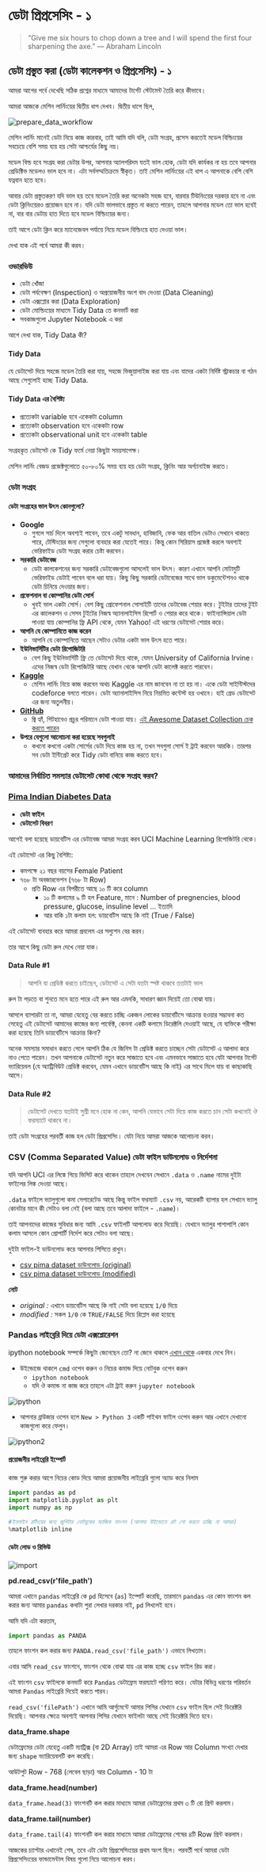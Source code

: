 # ডেটা প্রিপ্রসেসিং - ১

> “Give me six hours to chop down a tree and I will spend the first four sharpening the axe.” ― Abraham Lincoln

## ডেটা প্রস্তুত করা \(ডেটা কালেকশন ও প্রিপ্রসেসিং\) - ১

আমরা আগের পর্বে দেখেছি সঠিক প্রশ্নের মাধ্যমে আমাদের টার্গেট স্টেটমেন্ট তৈরি করে কীভাবে।

আমরা আজকে মেশিন লার্নিংয়ের দ্বিতীয় ধাপ দেখব। দ্বিতীয় ধাপে ছিল,

![prepare\_data\_workflow](http://i.imgur.com/qTjV2Wi.jpg)

মেশিন লার্নিং মানেই ডেটা নিয়ে কাজ কারবার, তাই আমি যদি বলি, ডেটা সংগ্রহ, প্রসেস করতেই মডেল বিল্ডিংয়ের সবচেয়ে বেশি সময় ব্যয় হয় সেটা আশ্চর্যের কিছু নয়।

মডেল বিল্ড হবে সংগ্রহ করা ডেটার উপর, আপনার অ্যালগরিদম যতই ভাল হোক, ডেটা যদি কার্যকর না হয় তবে আপনার প্রেডিক্টিভ মডেলও ভাল হবে না। এটা সর্বসম্মতিক্রমে স্বীকৃত। তাই মেশিন লার্নিংয়ের এই ধাপ এ আপনাকে বেশি বেশি যত্নবান হতে হবে।

আবার ডেটা প্রস্তুতকরণ যদি ভাল হয় তবে মডেল তৈরি করা অনেকটা সহজ হবে, বারবার টিউনিংয়ের দরকার হবে না এবং ডেটা ক্লিনিংয়েরও প্রয়োজন হবে না। যদি ডেটা ভালভাবে প্রস্তুত না করতে পারেন, তাহলে আপনার মডেল তো ভাল হবেই না, বার বার ডেটায় হাত দিতে হবে মডেল বিল্ডিংয়ের জন্য।

তাই আগে ডেটা ক্লিন করে ম্যানেজেবল পর্যায়ে নিয়ে মডেল বিল্ডিংয়ে হাত দেওয়া ভাল।

দেখা যাক এই পর্বে আমরা কী করব।

### ওভারভিউ

* ডেটা খোঁজা
* ডেটা পর্যবেক্ষণ \(Inspection\) ও অপ্রয়োজনীয় অংশ বাদ দেওয়া \(Data Cleaning\)
* ডেটা এক্সপ্লোর করা \(Data Exploration\)
* ডেটা মোল্ডিংয়ের মাধ্যমে Tidy Data তে কনভার্ট করা
* সবকাজগুলো Jupyter Notebook এ করা

আগে দেখা যাক, Tidy Data কী?

#### Tidy Data

যে ডেটাসেট দিয়ে সহজে মডেল তৈরি করা যায়, সহজে ভিজুয়ালাইজ করা যায় এবং যাদের একটা নির্দিষ্ট স্ট্রাকচার বা গঠন আছে সেগুলোই হচ্ছে Tidy Data.

#### Tidy Data এর বৈশিষ্ট্য

* প্রত্যেকটা variable হবে একেকটা column
* প্রত্যেকটা observation হবে একেকটা row
* প্রত্যেকটা observational unit হবে একেকটা table

সংগ্রহকৃত ডেটাসেট কে Tidy ফর্মে নেয়া কিছুটা সময়সাপেক্ষ।

মেশিন লার্নিং বেজড প্রজেক্টগুলোতে ৫০-৮০% সময় ব্যয় হয় ডেটা সংগ্রহ, ক্লিনিং আর অর্গ্যানাইজ করতে।

### ডেটা সংগ্রহ

#### ডেটা সংগ্রহের ভাল উৎস কোনগুলো?

* **Google**
  * গুগলে সার্চ দিলে অবশ্যই পাবেন, তবে একটু সাবধান, হাবিজাবি, ফেক আর বাতিল ডেটাও সেখানে থাকতে পারে, টেস্টিংয়ের জন্য সেগুলো ব্যবহার করা যেতেই পারে। কিন্তু কোন সিরিয়াস প্রজেক্ট করলে অবশ্যই ভেরিফাইড ডেটা সংগ্রহ করার চেষ্টা করবেন।
* **সরকারি ডেটাবেজ**
  * ডেটা কালকেশনের জন্য সরকারি ডেটাবেজগুলো আসলেই ভাল উৎস। কারণ এখানে আপনি মোটামুটি ভেরিফাইড ডেটাই পাবেন বলে ধরা যায়। কিছু কিছু সরকারি ডেটাবেজের সাথে ভাল ডকুমেন্টেশনও থাকে ডেটা চিনিয়ে দেওয়ার জন্য।
* **প্রফেশনাল বা কোম্পানির ডেটা সোর্স**
  * খুবই ভাল একটা সোর্স। বেশ কিছু প্রোফেশনাল সোসাইটি তাদের ডেটাবেজ শেয়ার করে। টুইটার তাদের টুইট এর কালেকশন ও সেসব টুইটের নিজস্ব অ্যানালাইসিস রিপোর্ট ও শেয়ার করে থাকে। ফাইন্যান্সিয়াল ডেটা পাওয়া যায় কোম্পানির ফ্রি API থেকে, যেমন Yahoo! এই ধরণের ডেটাসেট শেয়ার করে।
* **আপনি যে কোম্পানিতে কাজ করেন**
  * আপনি যে কোম্পানিতে আছেন সেটাও ডেটার একটা ভাল উৎস হতে পারে।
* **ইউনিভার্সিটির ডেটা রিপোজিটরি**
  * বেশ কিছু ইউনিভার্সিটি ফ্রি তে ডেটাসেট দিয়ে থাকে, যেমন University of California Irvine। এদের নিজস্ব ডেটা রিপোজিটরি আছে যেখান থেকে আপনি ডেটা কালেক্ট করতে পারবেন।
* [**Kaggle**](http://www.kaggle.com)
  * মেশিন লার্নিং নিয়ে কাজ করবেন অথচ Kaggle এর নাম জানবেন না তা হয় না। একে ডেটা সাইন্টিস্টদের codeforce বলতে পারেন। ডেটা অ্যানালাইসিস নিয়ে নিয়মিত কন্টেস্ট হয় ওখানে। হাই গ্রেড ডেটাসেট এর জন্য অতুলনীয়।
* [**GitHub**](http://www.github.com)
  * জ্বি হ্যাঁ, গিটহাবেও প্রচুর পরিমানে ডেটা পাওয়া যায়। [এই Awesome Dataset Collection চেক করতে পারেন](https://github.com/caesar0301/awesome-public-datasets)
* **উপরে যেগুলো আলোচনা করা হয়েছে সবগুলাই**
  * কখনো কখনো একটা সোর্সের ডেটা দিয়ে কাজ হয় না, তখন সবগুলা সোর্স ই ট্রাই করবেন আরকি। তারপর সব ডেটা ইন্টিগ্রেট করে Tidy ডেটা বানিয়ে কাজ করতে হবে।

### আমাদের নির্বাচিত সমস্যার ডেটাসেট কোথা থেকে সংগ্রহ করব?

### [Pima Indian Diabetes Data](https://archive.ics.uci.edu/ml/machine-learning-databases/pima-indians-diabetes/)

* **ডেটা ফাইল**
* **ডেটাসেট বিবরণ**

আগেই বলা হয়েছে ডায়বেটিস এর ডেটাবেজ আমরা সংগ্রহ করব UCI Machine Learning রিপোজিটরি থেকে।

এই ডেটাসেট এর কিছু বৈশিষ্ট্য:

* কমপক্ষে ২১ বছর বয়সের Female Patient
* ৭৬৮ টা অবজারভেশন \(৭৬৮ টা Row\)
  * প্রতি Row এর বিপরীতে আছে ১০ টি করে column
    * ১০ টি কলামের ৯ টি হল Feature, মানে : Number of pregnencies, blood pressure, glucose, insuline level ... ইত্যাদি
    * আর বাকি ১টা কলাম হল: ডায়বেটিস আছে কি নাই \(True / False\)

এই ডেটাসেট ব্যবহার করে আমরা প্রবলেম এর সল্যুশন বের করব।

তার আগে কিছু ডেটা রুল দেখে নেয়া যাক।

#### Data Rule \#1

> আপনি যা প্রেডিক্ট করতে চাইছেন, ডেটাসেট এ সেটা যতটা স্পষ্ট থাকবে ততটাই ভাল

রুল টা পড়তে বা শুনতে মনে হতে পারে এই রুল আর এমনকি, সাধারণ জ্ঞান দিয়েই তো বোঝা যায়।

আসলে ব্যাপারটা তা না, আমরা যেহেতু বের করতে চাচ্ছি একজন লোকের ডায়বেটিসে আক্রান্ত হওয়ার সম্ভাবনা কত সেহেতু এই ডেটাসেট আমাদের কাজের জন্য পার্ফেক্ট, কেননা একটি কলামে ডিরেক্টলি দেওয়াই আছে, যে ব্যক্তিকে পরীক্ষা করা হয়েছে তিনি ডায়বেটিসে আক্রান্ত কিনা?

অনেক সমস্যার সমাধান করতে গেলে আপনি ঠিক যে জিনিস টা প্রেডিক্ট করতে চাচ্ছেন সেটা ডেটাসেট এ আলাদা করে নাও পেতে পারেন। তখন আপনাকে ডেটাসেট নতুন করে সাজাতে হবে এবং এমনভাবে সাজাতে হবে যেটা আপনার টার্গেট ভ্যারিয়েবল \(যে অ্যাট্রিবিউট প্রেডিক্ট করবেন, যেমন এখানে ডায়বেটিস আছে কি নাই\) এর সাথে মিলে যায় বা কাছাকাছি আসে।

#### Data Rule \#2

> ডেটাসেট দেখতে যতটাই সুশ্রী মনে হোক না কেন, আপনি যেভাবে সেটা দিয়ে কাজ করতে চান সেটা কখনোই ঔ ফরম্যাটে থাকবে না।

তাই ডেটা সংগ্রহের পরবর্তী কাজ হল ডেটা প্রিপ্রসেসিং। যেটা নিয়ে আমরা আজকে আলোচনা করব।

### CSV \(Comma Separated Value\) ডেটা ফাইল ডাউনলোড ও নির্দেশনা

যদি আপনি UCI এর লিঙ্কে গিয়ে ভিসিট করে থাকেন তাহলে দেখবেন সেখানে `.data` ও `.name` নামের দুইটা ফাইলের লিঙ্ক দেওয়া আছে।

`.data` ফাইলে ভ্যালুগুলো কমা সেপারেটেড আছে কিন্তু ফাইল ফরম্যাট `.csv` নয়, আরেকটি ব্যাপার হল সেখানে ভ্যালু কোনটার মানে কী সেটাও বলা নেই \(বলা আছে তবে আলাদা ফাইলে - `.name`\)।

তাই আপনাদের কাজের সুবিধার জন্য আমি `.csv` ফাইলটি আপলোড করে দিয়েছি। যেখানে ভ্যালুর পাশাপাশি কোন কলাম আসলে কোন প্রোপার্টি নির্দেশ করে সেটাও বলা আছে।

দুইটা ফাইল-ই ডাউনলোড করে আপনার পিসিতে রাখুন।

* [csv pima dataset ডাউনলোড \(original\)](https://raw.githubusercontent.com/howtocode-com-bd/ml.howtocode.com.bd/master/datasets/pima%20diabetes%20data/pima-data-orig.csv)
* [csv pima dataset ডাউনলোড \(modified\)](https://raw.githubusercontent.com/howtocode-com-bd/ml.howtocode.com.bd/master/datasets/pima%20diabetes%20data/pima-data.csv)

**নোট**

* _original :_ এখানে ডায়বেটিস আছে কি নাই সেটা বলা হয়েছে `1/0` দিয়ে
* _modified :_ সকল `1/0` কে `TRUE/FALSE` দিয়ে রিপ্লেস করা হয়েছে

### Pandas লাইব্রেরি দিয়ে ডেটা এক্সপ্লোরেশন

ipython notebook সম্পর্কে কিছুটা জেনেছেন তো? না জেনে থাকলে [এখান থেকে](http://ml.howtocode.com.bd/module_intro/ipython_notebook.html) একবার দেখে নিন।

* উইন্ডোজে থাকলে `cmd` ওপেন করুন ও নিচের কমান্ড দিয়ে নোটবুক ওপেন করুন
  * `ipython notebook`
  * যদি ঔ কমান্ড না কাজ করে তাহলে এটা ট্রাই করুন `jupyter notebook`

![ipython](http://i.imgur.com/RfREmVD.gif)

* আপনার ব্রাউজার ওপেন হলে `New > Python 3` একটি পাইথন ফাইল ওপেন করুন আর এখানে দেখানো কাজগুলো করে ফেলুন।

![ipython2](http://i.imgur.com/u70wHTS.gif)

#### প্রয়োজনীয় লাইব্রেরি ইম্পোর্ট

কাজ শুরু করার আগে নিচের কোড দিয়ে আমরা প্রয়োজনীয় লাইব্রেরি গুলো অ্যাড করে নিলাম

```python
import pandas as pd
import matplotlib.pyplot as plt
import numpy as np

#ইনলাইন প্লটিংয়ের জন্য জুপিটার নোটবুকের ম্যাজিক ফাংশন (আলাদা উইন্ডোতে প্লট শো করতে চাচ্ছি না আমরা)
%matplotlib inline
```

#### ডেটা লোড ও রিভিউ

![import](http://i.imgur.com/egqIvbd.gif)

**pd.read\_csv\(r'file\_path'\)**

আমরা এখানে `pandas` লাইব্রেরি কে `pd` হিসেবে \(`as`\) ইম্পোর্ট করেছি, তারমানে `pandas` এর কোন ফাংশন কল করার জন্য আমার `pandas` কথাটা পুরা লেখার দরকার নাই, `pd` লিখলেই হবে।

আমি যদি এটা করতাম,

```python
import pandas as PANDA
```

তাহলে ফাংশন কল করার জন্য `PANDA.read_csv('file_path')` এভাবে লিখতাম।

এবার আসি `read_csv` ফাংশনে, ফাংশন থেকে বোঝা যায় এর কাজ হচ্ছে `csv` ফাইল রিড করা।

এই ফাংশন `csv` ফাইলকে কনভার্ট করে `Pandas` ডেটাফ্রেম ফরম্যাটে পরিণত করে। যেটার বিভিন্ন ধরণের পরিবর্তন আমরা `Pandas` লাইব্রেরি দিয়েই করতে পারব।

`read_csv('filePath')` এখানে আমি আর্গুমেন্টে আমার পিসির যেখানে `csv` ফাইল ছিল সেই ডিরেক্টরি দিয়েছি। আপনার ক্ষেত্রে অবশ্যই আপনার পিসির যেখানে ফাইলটা আছে সেই ডিরেক্টরি দিতে হবে।

**‍‍data\_frame.shape**

ডেটাফ্রেমের ডেটা যেহেতু একটি ম্যাট্রিক্স \(বা 2D Array\) তাই আমরা এর Row আর Column সংখ্যা দেখার জন্য `shape` ভ্যারিয়েবলটি কল করেছি।

আউটপুট Row - 768 \(লেবেল ছাড়া\) আর Column - 10 টা

**data\_frame.head\(number\)**

`data_frame.head(3)` ফাংশনটি কল করার মাধ্যমে আমরা ডেটাফ্রেমের প্রথম ৩ টি রো প্রিন্ট করলাম।

**data\_frame.tail\(number\)**

`data_frame.tail(4)` ফাংশনটি কল করার মাধ্যমে আমরা ডেটাফ্রেমের শেষের ৪টি Row প্রিন্ট করলাম।

আজকের চ্যাপ্টার এখানেই শেষ, তবে এটা ডেটা প্রিপ্রসেসিংয়ের প্রথম অংশ ছিল। পরবর্তী পর্বে আমরা ডেটা প্রিপ্রসেসিংয়ের ফান্ডামেন্টাল বিষয় গুলো নিয়ে আলোচনা করব।

